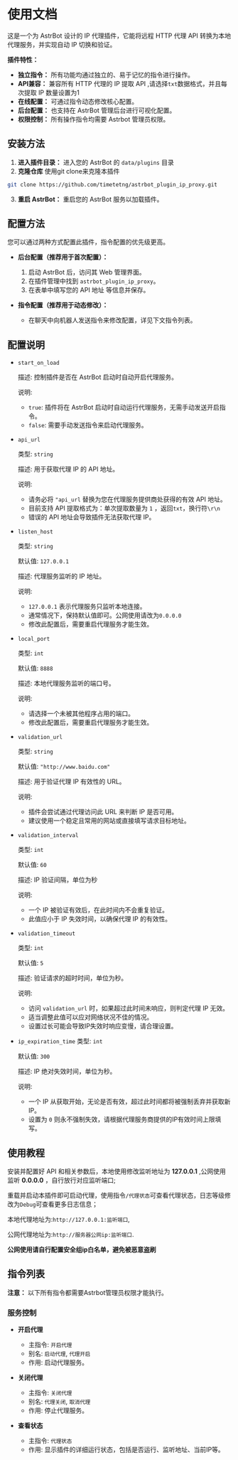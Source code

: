 # 使用文档

这是一个为 AstrBot 设计的 IP 代理插件，它能将远程 HTTP 代理 API 转换为本地代理服务，并实现自动 IP 切换和验证。

**插件特性：**

*   **独立指令：** 所有功能均通过独立的、易于记忆的指令进行操作。
*   **API兼容：** 兼容所有 HTTP 代理的 IP 提取 API ,请选择`txt`数据格式，并且每次提取 IP 数量设置为1
*   **在线配置：** 可通过指令动态修改核心配置。
*   **后台配置：** 也支持在 AstrBot 管理后台进行可视化配置。
*   **权限控制：** 所有操作指令均需要 Astrbot 管理员权限。

## 安装方法

1.  **进入插件目录：** 进入您的 AstrBot 的 `data/plugins` 目录
2.  **克隆仓库** 使用git clone来克隆本插件
```bash
git clone https://github.com/timetetng/astrbot_plugin_ip_proxy.git
```
3.  **重启 AstrBot：** 重启您的 AstrBot 服务以加载插件。

## 配置方法

您可以通过两种方式配置此插件，指令配置的优先级更高。

*   **后台配置（推荐用于首次配置）：**
    1.  启动 AstrBot 后，访问其 Web 管理界面。
    2.  在插件管理中找到 `astrbot_plugin_ip_proxy`。
    3.  在表单中填写您的 API 地址 等信息并保存。

*   **指令配置（推荐用于动态修改）：**
    *   在聊天中向机器人发送指令来修改配置，详见下文指令列表。
## 配置说明
*   `start_on_load`

    描述: 控制插件是否在 AstrBot 启动时自动开启代理服务。

    说明:
    *   `true`: 插件将在 AstrBot 启动时自动运行代理服务，无需手动发送开启指令。
    *   `false`: 需要手动发送指令来启动代理服务。
*   `api_url`

    类型: `string` 
 
    描述: 用于获取代理 IP 的 API 地址。
    
    说明:
    *   请务必将 `"api_url` 替换为您在代理服务提供商处获得的有效 API 地址。
    *   目前支持 API 提取格式为：单次提取数量为 `1` ，返回`txt`，换行符`\r\n`
    *   错误的 API 地址会导致插件无法获取代理 IP。
*   `listen_host`

    类型: `string` 

    默认值: `127.0.0.1`

    描述: 代理服务监听的 IP 地址。
    
    说明:
    *   `127.0.0.1` 表示代理服务只监听本地连接。
    *   通常情况下，保持默认值即可。公网使用请改为`0.0.0.0` 
    *   修改此配置后，需要重启代理服务才能生效。
*   `local_port`

    类型: `int`

    默认值: `8888`

    描述: 本地代理服务监听的端口号。

    说明:
    *   请选择一个未被其他程序占用的端口。
    *   修改此配置后，需要重启代理服务才能生效。
*   `validation_url`

    类型: `string`

    默认值: `"http://www.baidu.com"`

    描述: 用于验证代理 IP 有效性的 URL。

    说明:
    *   插件会尝试通过代理访问此 URL 来判断 IP 是否可用。
    *   建议使用一个稳定且常用的网站或直接填写请求目标地址。
*   `validation_interval`

    类型: `int` 

    默认值: `60`

    描述: IP 验证间隔，单位为秒

    说明:
    *   一个 IP 被验证有效后，在此时间内不会重复验证。
    *   此值应小于 IP 失效时间，以确保代理 IP 的有效性。
*   `validation_timeout`

    类型: `int`

    默认值: `5`

    描述: 验证请求的超时时间，单位为秒。

    说明:
    *   访问 `validation_url` 时，如果超过此时间未响应，则判定代理 IP 无效。
    *   适当调整此值可以应对网络状况不佳的情况。
    *   设置过长可能会导致IP失效时响应变慢，请合理设置。
*   `ip_expiration_time`
    类型: `int` 
    
    默认值: `300`

    描述: IP 绝对失效时间，单位为秒。
    
    说明:
    *   一个 IP 从获取开始，无论是否有效，超过此时间都将被强制丢弃并获取新 IP。
    *   设置为 `0` 则永不强制失效，请根据代理服务商提供的IP有效时间上限填写。
## 使用教程
安装并配置好 API 和相关参数后，本地使用修改监听地址为 **127.0.0.1** ,公网使用监听 **0.0.0.0** ，自行放行对应监听端口;

重载并启动本插件即可启动代理，使用指令`/代理状态`可查看代理状态，日志等级修改为`Debug`可查看更多日志信息；


本地代理地址为:`http://127.0.0.1:监听端口`,

公网代理地址为:`http://服务器公网ip:监听端口`.

**公网使用请自行配置安全组ip白名单，避免被恶意盗刷**

## 指令列表

**注意：** 以下所有指令都需要Astrbot管理员权限才能执行。

### 服务控制

*   **开启代理**
    *   主指令: `开启代理`
    *   别名: `启动代理`, `代理开启`
    *   作用: 启动代理服务。

*   **关闭代理**
    *   主指令: `关闭代理`
    *   别名: `代理关闭`, `取消代理`
    *   作用: 停止代理服务。

*   **查看状态**
    *   主指令: `代理状态`
    *   作用: 显示插件的详细运行状态，包括是否运行、监听地址、当前IP等。
